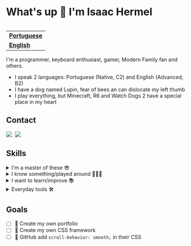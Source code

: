 <h1 align="left">What's up 👋 I'm Isaac Hermel</h1>

<table align="right">
  <tr>
    <td>
      <strong>
        <a href="README.md">Portuguese</a>
      </strong>
    </td>
  </tr>
  <tr>
    <td>
      <strong>
        <a href="README-EN.md">English</a>
      </strong>
    </td>
  </tr>
</table>

<p>
  I'm a programmer, keyboard enthusiast, gamer, Modern Family fan and others.
</p>

<ul>
  <li>
    I speak 2 languages: Portuguese (Native, C2) and English (Advanced, B2)
  </li>
  <li>
    I have a dog named Lupin, fear of bees an can dislocate my left thumb
  </li>
  <li>
    I play everything, but Minecraft, R6 and Watch Dogs 2 have a special place in my heart
  </li>
</ul>

<h2>Contact</h2>

<a href="https://linkedin.com/in/isaachermel" target="_blank"><img src="https://img.shields.io/badge/linkedin-%230077B5.svg?style=for-the-badge&logo=linkedin&logoColor=white" /></a>&nbsp;
<a href="mailto:isaachermel@gmail.com"><img src="https://img.shields.io/badge/Gmail-D14836?style=for-the-badge&logo=gmail&logoColor=white" /></a>&nbsp;

<h2>Skills</h2>

<details>
  <summary>
    I'm a master of these 😎
  </summary>

  ![React](https://img.shields.io/badge/react-%2320232a.svg?style=for-the-badge&logo=react&logoColor=%2361DAFB)
  ![Next JS](https://img.shields.io/badge/Next-black?style=for-the-badge&logo=next.js&logoColor=white)
  ![Express.js](https://img.shields.io/badge/express.js-%23404d59.svg?style=for-the-badge&logo=express&logoColor=%2361DAFB)
  ![NodeJS](https://img.shields.io/badge/node.js-6DA55F?style=for-the-badge&logo=node.js&logoColor=white)
  ![TypeScript](https://img.shields.io/badge/typescript-%23007ACC.svg?style=for-the-badge&logo=typescript&logoColor=white)
  ![JavaScript](https://img.shields.io/badge/javascript-%23323330.svg?style=for-the-badge&logo=javascript&logoColor=%23F7DF1E)
  ![Redux](https://img.shields.io/badge/redux-%23593d88.svg?style=for-the-badge&logo=redux&logoColor=white)
  ![Vite](https://img.shields.io/badge/vite-%23646CFF.svg?style=for-the-badge&logo=vite&logoColor=white)
  ![Babel](https://img.shields.io/badge/Babel-F9DC3e?style=for-the-badge&logo=babel&logoColor=black)
  ![Webpack](https://img.shields.io/badge/webpack-%238DD6F9.svg?style=for-the-badge&logo=webpack&logoColor=black)
  ![Gulp](https://img.shields.io/badge/GULP-%23CF4647.svg?style=for-the-badge&logo=gulp&logoColor=white)
  ![jQuery](https://img.shields.io/badge/jquery-%230769AD.svg?style=for-the-badge&logo=jquery&logoColor=white)
  ![HTML5](https://img.shields.io/badge/html5-%23E34F26.svg?style=for-the-badge&logo=html5&logoColor=white)
  ![CSS3](https://img.shields.io/badge/css3-%231572B6.svg?style=for-the-badge&logo=css3&logoColor=white)
  ![SASS](https://img.shields.io/badge/SASS-hotpink.svg?style=for-the-badge&logo=SASS&logoColor=white)
  ![Bootstrap](https://img.shields.io/badge/bootstrap-%238511FA.svg?style=for-the-badge&logo=bootstrap&logoColor=white)
  ![TailwindCSS](https://img.shields.io/badge/tailwindcss-%2338B2AC.svg?style=for-the-badge&logo=tailwind-css&logoColor=white)
  ![Styled Components](https://img.shields.io/badge/styled--components-DB7093?style=for-the-badge&logo=styled-components&logoColor=white)
  ![MUI](https://img.shields.io/badge/MUI-%230081CB.svg?style=for-the-badge&logo=mui&logoColor=white)
  ![Chakra](https://img.shields.io/badge/chakra-%234ED1C5.svg?style=for-the-badge&logo=chakraui&logoColor=white)
  ![MySQL](https://img.shields.io/badge/mysql-%2300f.svg?style=for-the-badge&logo=mysql&logoColor=white)
  ![Postgres](https://img.shields.io/badge/postgres-%23316192.svg?style=for-the-badge&logo=postgresql&logoColor=white)
  ![MongoDB](https://img.shields.io/badge/MongoDB-%234ea94b.svg?style=for-the-badge&logo=mongodb&logoColor=white)
  ![Firebase](https://img.shields.io/badge/firebase-%23039BE5.svg?style=for-the-badge&logo=firebase)
  ![C#](https://img.shields.io/badge/c%23-%23239120.svg?style=for-the-badge&logo=c-sharp&logoColor=white)
  ![.Net](https://img.shields.io/badge/.NET-5C2D91?style=for-the-badge&logo=.net&logoColor=white)
  ![Blazor](https://img.shields.io/badge/blazor-%235C2D91.svg?style=for-the-badge&logo=blazor&logoColor=white)
  ![Git](https://img.shields.io/badge/git-%23F05033.svg?style=for-the-badge&logo=git&logoColor=white)
  ![Markdown](https://img.shields.io/badge/markdown-%23000000.svg?style=for-the-badge&logo=markdown&logoColor=white)
</details>

<details>
  <summary>
     I know something/played around 👨🏻‍💻
  </summary>

  ![React Native](https://img.shields.io/badge/react_native-%2320232a.svg?style=for-the-badge&logo=react&logoColor=%2361DAFB)
  ![Python](https://img.shields.io/badge/python-3670A0?style=for-the-badge&logo=python&logoColor=ffdd54)
  ![Jest](https://img.shields.io/badge/-jest-%23C21325?style=for-the-badge&logo=jest&logoColor=white)
  ![Nx](https://img.shields.io/badge/nx-143055?style=for-the-badge&logo=nx&logoColor=white)
  ![PHP](https://img.shields.io/badge/php-%23777BB4.svg?style=for-the-badge&logo=php&logoColor=white)
  ![Laravel](https://img.shields.io/badge/laravel-%23FF2D20.svg?style=for-the-badge&logo=laravel&logoColor=white)
  ![Electron.js](https://img.shields.io/badge/Electron-191970?style=for-the-badge&logo=Electron&logoColor=white)
  ![Svelte](https://img.shields.io/badge/svelte-%23f1413d.svg?style=for-the-badge&logo=svelte&logoColor=white)
  ![Sequelize](https://img.shields.io/badge/Sequelize-52B0E7?style=for-the-badge&logo=Sequelize&logoColor=white)
  ![WordPress](https://img.shields.io/badge/WordPress-%23117AC9.svg?style=for-the-badge&logo=WordPress&logoColor=white)
</details>

<details>
  <summary>
    I want to learn/improve 📚
  </summary>
  
  ![Svelte](https://img.shields.io/badge/svelte-%23f1413d.svg?style=for-the-badge&logo=svelte&logoColor=white)
  ![Jest](https://img.shields.io/badge/-jest-%23C21325?style=for-the-badge&logo=jest&logoColor=white)
  ![Vue.js](https://img.shields.io/badge/vuejs-%2335495e.svg?style=for-the-badge&logo=vuedotjs&logoColor=%234FC08D)
  ![Prisma](https://img.shields.io/badge/Prisma-3982CE?style=for-the-badge&logo=Prisma&logoColor=white)
</details>

<details>
  <summary>
    Everyday tools 🛠️
  </summary>

  ![Visual Studio Code](https://img.shields.io/badge/Visual%20Studio%20Code-0078d7.svg?style=for-the-badge&logo=visual-studio-code&logoColor=white)
  ![Visual Studio](https://img.shields.io/badge/Visual%20Studio-5C2D91.svg?style=for-the-badge&logo=visual-studio&logoColor=white)
  ![GitHub](https://img.shields.io/badge/github-%23121011.svg?style=for-the-badge&logo=github&logoColor=white)
  ![GitLab](https://img.shields.io/badge/gitlab-%23181717.svg?style=for-the-badge&logo=gitlab&logoColor=white)
  ![BitBucket](https://img.shields.io/badge/Bitbucket-0747a6?style=for-the-badge&logo=bitbucket&logoColor=white)
  ![Postman](https://img.shields.io/badge/Postman-FF6C37?style=for-the-badge&logo=postman&logoColor=white)
  ![Shell Script](https://img.shields.io/badge/shell_script-%23121011.svg?style=for-the-badge&logo=gnu-bash&logoColor=white)
  ![NPM](https://img.shields.io/badge/NPM-%23CB3837.svg?style=for-the-badge&logo=npm&logoColor=white)
  ![Figma](https://img.shields.io/badge/figma-%23F24E1E.svg?style=for-the-badge&logo=figma&logoColor=white)
  ![Adobe XD](https://img.shields.io/badge/Adobe%20XD-470137?style=for-the-badge&logo=Adobe%20XD&logoColor=#FF61F6)
  ![Jira](https://img.shields.io/badge/jira-%230A0FFF.svg?style=for-the-badge&logo=jira&logoColor=white)
  ![Confluence](https://img.shields.io/badge/confluence-%23172BF4.svg?style=for-the-badge&logo=confluence&logoColor=white)
  ![Trello](https://img.shields.io/badge/Trello-%23026AA7.svg?style=for-the-badge&logo=Trello&logoColor=white)
  ![Vercel](https://img.shields.io/badge/vercel-%23000000.svg?style=for-the-badge&logo=vercel&logoColor=white)
  ![WSL](https://img.shields.io/badge/WSL-0a97f5?style=for-the-badge&logo=linux&logoColor=white)
  ![Ubuntu](https://img.shields.io/badge/Ubuntu-E95420?style=for-the-badge&logo=ubuntu&logoColor=white)
  ![Windows](https://img.shields.io/badge/Windows-0078D6?style=for-the-badge&logo=windows&logoColor=white)
</details>

<h2>Goals</h2>

- [ ] 🎯 Create my own portfolio
- [ ] 🎯 Create my own CSS framework
- [ ] 🎯 GitHub add `scroll-behavior: smooth;` in their CSS
